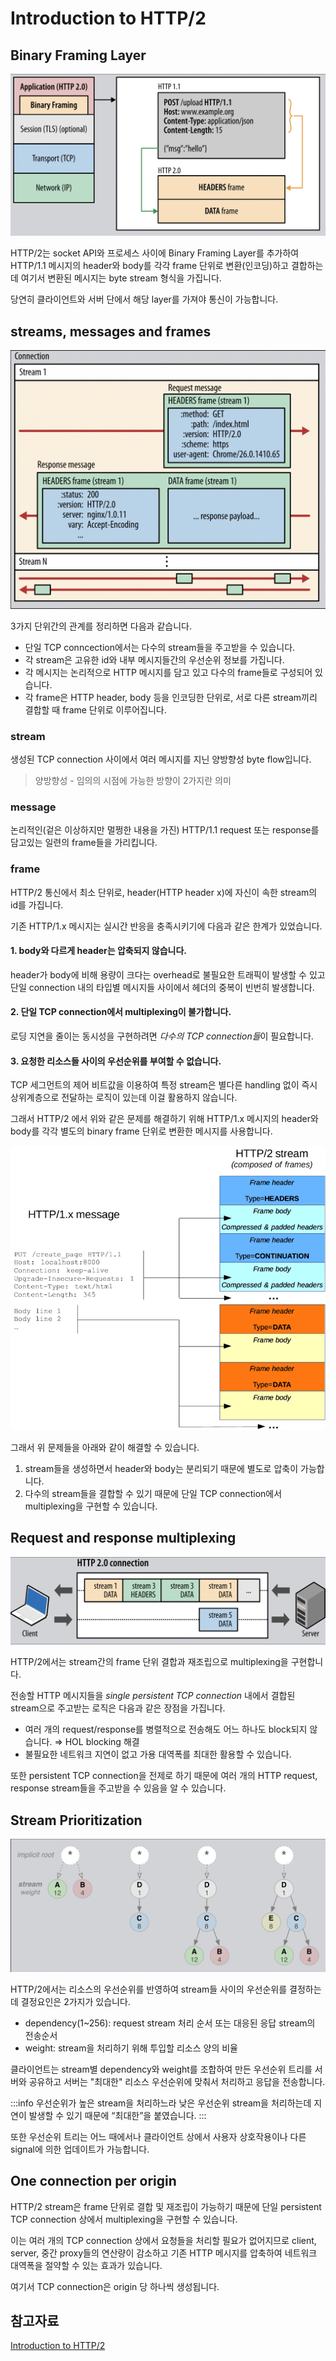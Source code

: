 # Introduction to HTTP/2

## Binary Framing Layer

![binary framing layer](./image/binary_framing_layer.png)

HTTP/2는 socket API와 프로세스 사이에 Binary Framing Layer를 추가하여 HTTP/1.1 메시지의 header와 body를 각각 frame 단위로 변환(인코딩)하고 결합하는데 여기서 변환된 메시지는 byte stream 형식을 가집니다.

당연히 클라이언트와 서버 단에서 해당 layer를 가져야 통신이 가능합니다.

## streams, messages and frames

![frame](./image/frame.png)

3가지 단위간의 관계를 정리하면 다음과 같습니다.

- 단일 TCP conncection에서는 다수의 stream들을 주고받을 수 있습니다.
- 각 stream은 고유한 id와 내부 메시지들간의 우선순위 정보를 가집니다.
- 각 메시지는 논리적으로 HTTP 메시지를 담고 있고 다수의 frame들로 구성되어 있습니다.
- 각 frame은 HTTP header, body 등을 인코딩한 단위로, 서로 다른 stream끼리 결합할 때 frame 단위로 이루어집니다.

### stream

생성된 TCP connection 사이에서 여러 메시지를 지닌 양방향성 byte flow입니다.

> 양방향성 - 임의의 시점에 가능한 방향이 2가지란 의미

### message

논리적인(겉은 이상하지만 멀쩡한 내용을 가진) HTTP/1.1 request 또는 response를 담고있는 일련의 frame들을 가리킵니다.

### frame

HTTP/2 통신에서 최소 단위로, header(HTTP header x)에 자신이 속한 stream의 id를 가집니다.

기존 HTTP/1.x 메시지는 실시간 반응을 충족시키기에 다음과 같은 한계가 있었습니다.

#### 1. body와 다르게 header는 압축되지 않습니다.

header가 body에 비해 용량이 크다는 overhead로 불필요한 트래픽이 발생할 수 있고 단일 connection 내의 타입별 메시지들 사이에서 헤더의 중복이 빈번히 발생합니다.

#### 2. 단일 TCP connection에서 multiplexing이 불가합니다.

로딩 지연을 줄이는 동시성을 구현하려면 *다수의 TCP connection들*이 필요합니다.

#### 3. 요청한 리소스들 사이의 우선순위를 부여할 수 없습니다.

TCP 세그먼트의 제어 비트값을 이용하여 특정 stream은 별다른 handling 없이 즉시 상위계층으로 전달하는 로직이 있는데 이걸 활용하지 않습니다.

그래서 HTTP/2 에서 위와 같은 문제를 해결하기 위해 HTTP/1.x 메시지의 header와 body를 각각 별도의 binary frame 단위로 변환한 메시지를 사용합니다.

![message](./image/message.png)

그래서 위 문제들을 아래와 같이 해결할 수 있습니다.

1. stream들을 생성하면서 header와 body는 분리되기 때문에 별도로 압축이 가능합니다.
2. 다수의 stream들을 결합할 수 있기 때문에 단일 TCP connection에서 multiplexing을 구현할 수 있습니다.

## Request and response multiplexing

![multiplexing](./image/multiplexing.png)

HTTP/2에서는 stream간의 frame 단위 결합과 재조립으로 multiplexing을 구현합니다.

전송할 HTTP 메시지들을 _single persistent TCP connection_ 내에서 결합된 stream으로 주고받는 로직은 다음과 같은 장점을 가집니다.

- 여러 개의 request/response를 병렬적으로 전송해도 어느 하나도 block되지 않습니다. ⇒ HOL blocking 해결
- 불필요한 네트워크 지연이 없고 가용 대역폭를 최대한 활용할 수 있습니다.

또한 persistent TCP connection을 전제로 하기 때문에 여러 개의 HTTP request, response stream들을 주고받을 수 있음을 알 수 있습니다.

## Stream Prioritization

![stream prioritization](./image/stream_prioritization.png)

HTTP/2에서는 리소스의 우선순위를 반영하여 stream들 사이의 우선순위를 결정하는데 결정요인은 2가지가 있습니다.

- dependency(1~256): request stream 처리 순서 또는 대응된 응답 stream의 전송순서
- weight: stream을 처리하기 위해 투입할 리소스 양의 비율

클라이언트는 stream별 dependency와 weight를 조합하여 만든 우선순위 트리를 서버와 공유하고 서버는 "최대한" 리소스 우선순위에 맞춰서 처리하고 응답을 전송합니다.

:::info
우선순위가 높은 stream을 처리하느라 낮은 우선순위 stream을 처리하는데 지연이 발생할 수 있기 때문에 “최대한”을 붙였습니다.
:::

또한 우선순위 트리는 어느 때에서나 클라이언트 상에서 사용자 상호작용이나 다른 signal에 의한 업데이트가 가능합니다.

## One connection per origin

HTTP/2 stream은 frame 단위로 결합 및 재조립이 가능하기 때문에 단일 persistent TCP connection 상에서 multiplexing을 구현할 수 있습니다.

이는 여러 개의 TCP connection 상에서 요청들을 처리할 필요가 없어지므로 client, server, 중간 proxy들의 연산량이 감소하고 기존 HTTP 메시지를 압축하여 네트워크 대역폭을 절약할 수 있는 효과가 있습니다.

여기서 TCP connection은 origin 당 하나씩 생성됩니다.

## 참고자료

[Introduction to HTTP/2](https://web.dev/articles/performance-http2?hl=ko)
